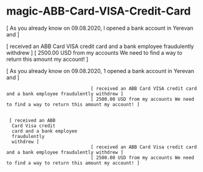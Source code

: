 # magic-ABB-Card-VISA-Credit-Card
[ As you already know on 09.08.2020, l opened a bank account in Yerevan and ]

[ received an ABB Card VISA credit card and a bank employee fraudulently withdrew ]
[ 2500.00 USD from my accounts We need to find a way to return this amount my account! ]

[ As you already
 know on
 09.08.2020, 1
 opened a bank
 account in
 Yerevan and ]
 
 
                                   [ received an ABB Card VISA credit card and a bank employee fraudulently withdrew ]
                                   [ 2500.00 USD from my accounts We need to find a way to return this amount my account! ]
     
     
     [ received an ABB
      Card Visa credit
      card and a bank employee
      fraudulently
      withdrew ]
                                   [ received an ABB Card Visa credit card and a bank employee fraudulently withdrew ]
                                   [ 2500.00 USD from my accounts We need to find a way to return this amount my account! ]
                                   
                                   
